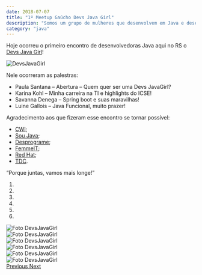 ```yaml
---
date: 2018-07-07
title: "1º Meetup Gaúcho Devs Java Girl"
description: "Somos um grupo de mulheres que desenvolvem em Java e desejam aperfeiçoar skills técnicas e melhorar sua segurança com a tecnologia. Porque juntas, vamos mais longe!"
category: "java"
---
```


Hoje ocorreu o primeiro encontro de desenvolvedoras Java aqui no RS o [Devs Java Girl](https://www.meetup.com/pt-BR/Devs-Java-Girl/)!

<p class="alinhar"><img class="tamanho" src="../assets/images-posts/1-DevsJavaGirls/DevsJavaGirl.jpg" alt="DevsJavaGirl"/></p>

Nele ocorreram as palestras:

-   Paula Santana – Abertura – Quem quer ser uma Devs JavaGirl?
-   Karina Kohl – Minha carreira na TI e highlights do ICSE!
-   Savanna Denega – Spring boot e suas maravilhas!
-   Luine Gallois – Java Funcional, muito prazer!

Agradecimento aos que fizeram esse encontro se tornar possível:

-   [CWI](https://www.cwi.com.br/);
-   [Sou Java](https://soujava.org.br/);
-   [Desprograme](http://desprograme.com.br/pt/);
-   [FemmeIT](https://femmeit.com.br/);
-   [Red Hat](https://www.redhat.com/en);
-   [TDC](http://www.thedevelopersconference.com.br/).

<p class="quote">“Porque juntas, vamos mais longe!”</p>

<div class="alinhar">
  <div id="Indicators" class="carousel slide tamanho" data-ride="carousel">
    <ol class="carousel-indicators">
      <li data-target="#Indicators" data-slide-to="0" class="active"></li>
      <li data-target="#Indicators" data-slide-to="1"></li>
      <li data-target="#Indicators" data-slide-to="2"></li>
      <li data-target="#Indicators" data-slide-to="3"></li>
      <li data-target="#Indicators" data-slide-to="4"></li>
      <li data-target="#Indicators" data-slide-to="5"></li>
    </ol>
    <div class="carousel-inner">
      <div class="carousel-item active">
        <img class="tamanhoCarrousel" src="../assets/images-posts/1-DevsJavaGirls/Fotos.jpg" alt="Foto DevsJavaGirl">
      </div>
      <div class="carousel-item">
        <img class="tamanhoCarrousel" src="../assets/images-posts/1-DevsJavaGirls/Fotos (2).jpg" alt="Foto DevsJavaGirl">
      </div>
      <div class="carousel-item">
        <img class="tamanhoCarrousel" src="../assets/images-posts/1-DevsJavaGirls/Fotos (3).jpg" alt="Foto DevsJavaGirl">
      </div>
      <div class="carousel-item">
        <img class="tamanhoCarrousel" src="../assets/images-posts/1-DevsJavaGirls/Fotos (4).jpg" alt="Foto DevsJavaGirl">
      </div>
      <div class="carousel-item">
        <img class="tamanhoCarrousel" src="../assets/images-posts/1-DevsJavaGirls/Fotos (5).jpg" alt="Foto DevsJavaGirl">
      </div>
      <div class="carousel-item">
        <img class="tamanhoCarrousel" src="../assets/images-posts/1-DevsJavaGirls/Fotos (6).jpg" alt="Foto DevsJavaGirl">
      </div>
    </div>
    <a class="carousel-control-prev" href="#Indicators" role="button" data-slide="prev">
      <span class="carousel-control-prev-icon" aria-hidden="true"></span>
      <span class="sr-only">Previous</span>
    </a>
    <a class="carousel-control-next" href="#Indicators" role="button" data-slide="next">
      <span class="carousel-control-next-icon" aria-hidden="true"></span>
      <span class="sr-only">Next</span>
    </a>
  </div>
</div>